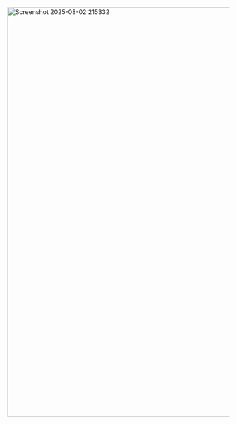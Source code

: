 <img width="1848" height="929" alt="Screenshot 2025-08-02 215332" src="https://github.com/user-attachments/assets/91c8d4c7-6465-4462-b492-efdd74fac5ea" />
